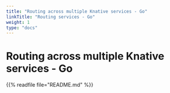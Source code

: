 ```yaml
---
title: "Routing across multiple Knative services - Go"
linkTitle: "Routing services - Go"
weight: 1
type: "docs"
---
```


# Routing across multiple Knative services - Go

{{% readfile file="README.md" %}}
